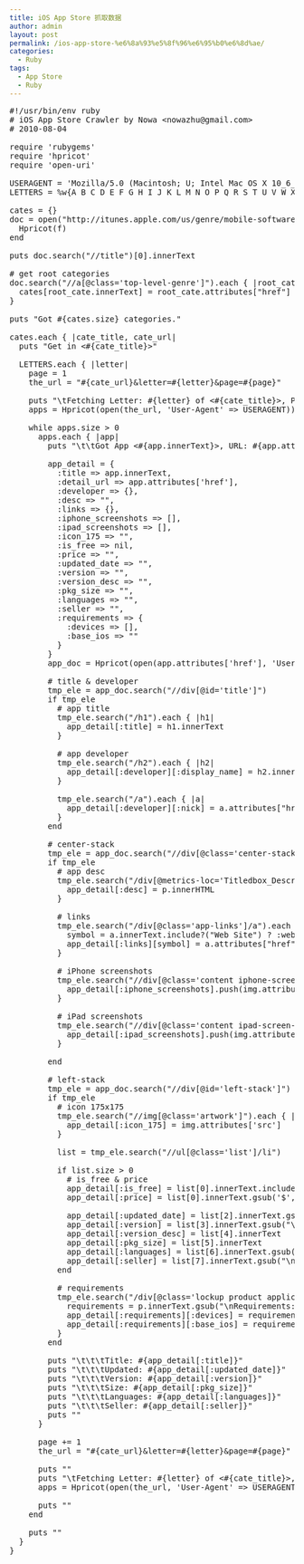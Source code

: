 ```yaml
---
title: iOS App Store 抓取数据
author: admin
layout: post
permalink: /ios-app-store-%e6%8a%93%e5%8f%96%e6%95%b0%e6%8d%ae/
categories:
  - Ruby
tags:
  - App Store
  - Ruby
---
```

<pre class="lang:ruby decode:true crayon-selected">#!/usr/bin/env ruby
# iOS App Store Crawler by Nowa &lt;nowazhu@gmail.com&gt;
# 2010-08-04

require 'rubygems'
require 'hpricot'
require 'open-uri'

USERAGENT = 'Mozilla/5.0 (Macintosh; U; Intel Mac OS X 10_6_4; en-US) AppleWebKit/533.4 (KHTML, like Gecko) Chrome/5.0.375.99 Safari/533.4'
LETTERS = %w{A B C D E F G H I J K L M N O P Q R S T U V W X Y Z *}

cates = {}
doc = open("http://itunes.apple.com/us/genre/mobile-software-applications/id36", 'User-Agent' =&gt; USERAGENT) do |f| 
  Hpricot(f)
end

puts doc.search("//title")[0].innerText

# get root categories
doc.search("//a[@class='top-level-genre']").each { |root_cate|
  cates[root_cate.innerText] = root_cate.attributes["href"] unless cates[root_cate.innerText]
}

puts "Got #{cates.size} categories."

cates.each { |cate_title, cate_url|
  puts "Get in &lt;#{cate_title}&gt;"

  LETTERS.each { |letter|
    page = 1
    the_url = "#{cate_url}&letter=#{letter}&page=#{page}"

    puts "\tFetching Letter: #{letter} of &lt;#{cate_title}&gt;, Page: #{page}, URL: #{the_url}"
    apps = Hpricot(open(the_url, 'User-Agent' =&gt; USERAGENT)).search("//div[@id='selectedcontent']//li/a")

    while apps.size &gt; 0
      apps.each { |app|
        puts "\t\tGot App &lt;#{app.innerText}&gt;, URL: #{app.attributes['href']}"

        app_detail = {
          :title =&gt; app.innerText, 
          :detail_url =&gt; app.attributes['href'], 
          :developer =&gt; {}, 
          :desc =&gt; "", 
          :links =&gt; {}, 
          :iphone_screenshots =&gt; [], 
          :ipad_screenshots =&gt; [], 
          :icon_175 =&gt; "", 
          :is_free =&gt; nil, 
          :price =&gt; "", 
          :updated_date =&gt; "", 
          :version =&gt; "", 
          :version_desc =&gt; "", 
          :pkg_size =&gt; "", 
          :languages =&gt; "", 
          :seller =&gt; "", 
          :requirements =&gt; {
            :devices =&gt; [], 
            :base_ios =&gt; ""
          }
        }
        app_doc = Hpricot(open(app.attributes['href'], 'User-Agent' =&gt; USERAGENT))

        # title & developer
        tmp_ele = app_doc.search("//div[@id='title']")
        if tmp_ele
          # app title
          tmp_ele.search("/h1").each { |h1|
            app_detail[:title] = h1.innerText
          }

          # app developer
          tmp_ele.search("/h2").each { |h2|
            app_detail[:developer][:display_name] = h2.innerText
          }

          tmp_ele.search("/a").each { |a|
            app_detail[:developer][:nick] = a.attributes["href"].split("/")[-2]
          }
        end

        # center-stack
        tmp_ele = app_doc.search("//div[@class='center-stack']")
        if tmp_ele
          # app desc
          tmp_ele.search("/div[@metrics-loc='Titledbox_Description']/p").each { |p|
            app_detail[:desc] = p.innerHTML
          }

          # links
          tmp_ele.search("/div[@class='app-links']/a").each { |a|
            symbol = a.innerText.include?("Web Site") ? :website : :support
            app_detail[:links][symbol] = a.attributes["href"]
          }

          # iPhone screenshots
          tmp_ele.search("//div[@class='content iphone-screen-shots']//img").each { |img|
            app_detail[:iphone_screenshots].push(img.attributes['src'])
          }

          # iPad screenshots
          tmp_ele.search("//div[@class='content ipad-screen-shots']//img").each { |img|
            app_detail[:ipad_screenshots].push(img.attributes['src'])
          }

        end

        # left-stack
        tmp_ele = app_doc.search("//div[@id='left-stack']")
        if tmp_ele
          # icon 175x175
          tmp_ele.search("//img[@class='artwork']").each { |img|
            app_detail[:icon_175] = img.attributes['src']
          }

          list = tmp_ele.search("//ul[@class='list']/li")

          if list.size &gt; 0
            # is_free & price
            app_detail[:is_free] = list[0].innerText.include?("Free")
            app_detail[:price] = list[0].innerText.gsub('$', '') unless app_detail[:is_free]

            app_detail[:updated_date] = list[2].innerText.gsub("\nUpdated:", "").gsub("\nReleased:", "")
            app_detail[:version] = list[3].innerText.gsub("\nVersion:", "").gsub("\nCurrent Version:", "")
            app_detail[:version_desc] = list[4].innerText
            app_detail[:pkg_size] = list[5].innerText
            app_detail[:languages] = list[6].innerText.gsub("\nLanguage:", "").gsub("\nLanguages:", "")
            app_detail[:seller] = list[7].innerText.gsub("\nSeller:", "")
          end

          # requirements
          tmp_ele.search("/div[@class='lockup product application']/p").each { |p|
            requirements = p.innerText.gsub("\nRequirements:", "").split('. Requires ')
            app_detail[:requirements][:devices] = requirements[0].gsub('Compatible with ', '').gsub('and ', '')
            app_detail[:requirements][:base_ios] = requirements[1].gsub(' or later.', '').gsub(/(iPhone OS|iOS)/i, '').strip
          }
        end

        puts "\t\t\tTitle: #{app_detail[:title]}"
        puts "\t\t\tUpdated: #{app_detail[:updated_date]}"
        puts "\t\t\tVersion: #{app_detail[:version]}"
        puts "\t\t\tSize: #{app_detail[:pkg_size]}"
        puts "\t\t\tLanguages: #{app_detail[:languages]}"
        puts "\t\t\tSeller: #{app_detail[:seller]}"
        puts ""
      }

      page += 1
      the_url = "#{cate_url}&letter=#{letter}&page=#{page}"

      puts ""
      puts "\tFetching Letter: #{letter} of &lt;#{cate_title}&gt;, Page: #{page}, URL: #{the_url}"
      apps = Hpricot(open(the_url, 'User-Agent' =&gt; USERAGENT)).search("//div[@id='selectedcontent']//li/a")

      puts ""
    end

    puts ""
  }
}</pre>

&nbsp;